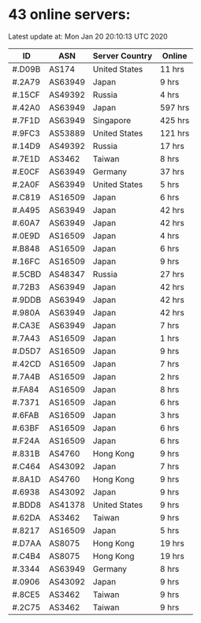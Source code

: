 # 43 online servers:

Latest update at: Mon Jan 20 20:10:13 UTC 2020

| ID | ASN | Server Country | Online |
| -- | --- | -------------- | ------ |
| #.D09B | AS174 | United States | 11 hrs |
| #.2A79 | AS63949 | Japan | 9 hrs |
| #.15CF | AS49392 | Russia | 4 hrs |
| #.42A0 | AS63949 | Japan | 597 hrs |
| #.7F1D | AS63949 | Singapore | 425 hrs |
| #.9FC3 | AS53889 | United States | 121 hrs |
| #.14D9 | AS49392 | Russia | 17 hrs |
| #.7E1D | AS3462 | Taiwan | 8 hrs |
| #.E0CF | AS63949 | Germany | 37 hrs |
| #.2A0F | AS63949 | United States | 5 hrs |
| #.C819 | AS16509 | Japan | 6 hrs |
| #.A495 | AS63949 | Japan | 42 hrs |
| #.60A7 | AS63949 | Japan | 42 hrs |
| #.0E9D | AS16509 | Japan | 4 hrs |
| #.B848 | AS16509 | Japan | 6 hrs |
| #.16FC | AS16509 | Japan | 9 hrs |
| #.5CBD | AS48347 | Russia | 27 hrs |
| #.72B3 | AS63949 | Japan | 42 hrs |
| #.9DDB | AS63949 | Japan | 42 hrs |
| #.980A | AS63949 | Japan | 42 hrs |
| #.CA3E | AS63949 | Japan | 7 hrs |
| #.7A43 | AS16509 | Japan | 1 hrs |
| #.D5D7 | AS16509 | Japan | 9 hrs |
| #.42CD | AS16509 | Japan | 7 hrs |
| #.7A4B | AS16509 | Japan | 2 hrs |
| #.FA84 | AS16509 | Japan | 8 hrs |
| #.7371 | AS16509 | Japan | 6 hrs |
| #.6FAB | AS16509 | Japan | 3 hrs |
| #.63BF | AS16509 | Japan | 6 hrs |
| #.F24A | AS16509 | Japan | 6 hrs |
| #.831B | AS4760 | Hong Kong | 9 hrs |
| #.C464 | AS43092 | Japan | 7 hrs |
| #.8A1D | AS4760 | Hong Kong | 9 hrs |
| #.6938 | AS43092 | Japan | 9 hrs |
| #.BDD8 | AS41378 | United States | 9 hrs |
| #.62DA | AS3462 | Taiwan | 9 hrs |
| #.8217 | AS16509 | Japan | 5 hrs |
| #.D7AA | AS8075 | Hong Kong | 19 hrs |
| #.C4B4 | AS8075 | Hong Kong | 19 hrs |
| #.3344 | AS63949 | Germany | 8 hrs |
| #.0906 | AS43092 | Japan | 9 hrs |
| #.8CE5 | AS3462 | Taiwan | 9 hrs |
| #.2C75 | AS3462 | Taiwan | 9 hrs |

